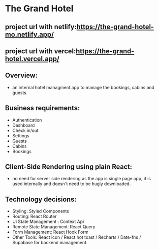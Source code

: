 # The Grand Hotel
## project url with netlify:https://the-grand-hotel-mo.netlify.app/
## project url with vercel:https://the-grand-hotel.vercel.app/

## Overview:
- an internal hotel managment app to manage the bookings, cabins and guests.
## Business requirements:
- Authentication
- Dashboard
- Check in/out
- Settings
- Guests
- Cabins
- Bookings
## Client-Side Rendering using plain React:
- no need for server side rendering as the app is single page app, it is used internally and doesn`t need to be hugly downloaded.
## Technology decisions:
- Styling: Styled Components
- Routing: React Router
- Ui State Management : Context Api
- Remote State  Management: React Query
- Form Management: React Hook Form 
- Other Tools: React icon / React hot toast / Recharts / Date-fns / Supabase for backend management.

